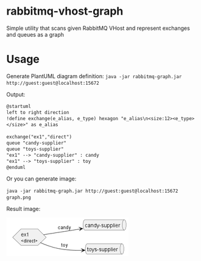 # rabbitmq-vhost-graph
Simple utility that scans given RabbitMQ VHost and represent exchanges and queues as a graph

# Usage
Generate PlantUML diagram definition:
`java -jar rabbitmq-graph.jar http://guest:guest@localhost:15672`

Output:
```
@startuml
left to right direction
!define exchange(e_alias, e_type) hexagon "e_alias\n<size:12><e_type></size>" as e_alias

exchange("ex1","direct")
queue "candy-supplier"
queue "toys-supplier"
"ex1" --> "candy-supplier" : candy
"ex1" --> "toys-supplier" : toy
@enduml
```

Or you can generate image:

`java -jar rabbitmq-graph.jar http://guest:guest@localhost:15672 graph.png`

Result image:

![graph.png](graph.png)
